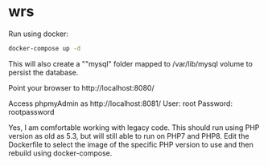 # wrs

Run using docker:
```sh
docker-compose up -d
```

This will also create a ""mysql" folder mapped to /var/lib/mysql volume to persist the database.


Point your browser to http://localhost:8080/

Access phpmyAdmin as http://localhost:8081/
User: root
Password: rootpassword

Yes, I am comfortable working with legacy code. This should run using PHP version as old as 5.3, but will still able to run on PHP7 and PHP8. Edit the Dockerfile to select the image of the specific PHP version to use and then rebuild using docker-compose.
